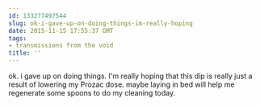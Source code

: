 ```yaml
---
id: 133277497544
slug: ok-i-gave-up-on-doing-things-im-really-hoping
date: 2015-11-15 17:55:37 GMT
tags:
- transmissions from the void
title: ''
---
```

ok. i gave up on doing things. I'm really hoping that this dip is really just a result of lowering my Prozac dose. maybe laying in bed will help me regenerate some spoons to do my cleaning today.